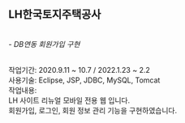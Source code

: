 <h2>LH한국토지주택공사</h2><br>
<i>- DB연동 회원가입 구현</i><br><br>

작업기간: 2020.9.11 ~ 10.7 / 2022.1.23 ~ 2.2<br>
사용기술: Eclipse, JSP, JDBC, MySQL, Tomcat<br>
작업내용:<br>
LH 사이트 리뉴얼 모바일 전용 웹 입니다.<br>
회원가입, 로그인, 회원 정보 관리 기능을 구현하였습니다.<br>
